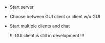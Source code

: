 
- Start server
- Choose between GUI client or client w/o GUI
- Start multiple clients and chat

  !!! GUI client is still in development !!!
